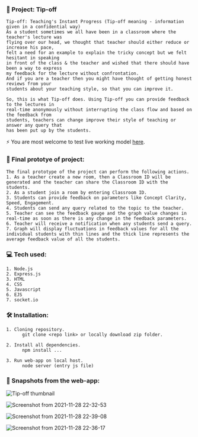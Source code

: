 ### :rocket: Project: Tip-off
    Tip-off: Teaching's Instant Progress (Tip-off meaning - information given in a confidential way)
    As a student sometimes we all have been in a classroom where the teacher's lecture was 
    flying over our head, we thought that teacher should either reduce or increase his pace, 
    felt a need for an example to explain the tricky concept but we felt hesitant in speaking 
    in front of the class & the teacher and wished that there should have been a way to express 
    my feedback for the lecture without confrontation.
    And if you are a teacher then you might have thought of getting honest reviews from your 
    students about your teaching style, so that you can improve it.

    So, this is what Tip-off does. Using Tip-off you can provide feedback to the lectures in 
    real-time anonymously without interrupting the class flow and based on the feedback from 
    students, teachers can change improve their style of teaching or answer any query that 
    has been put up by the students.     
    
   :zap: You are most welcome to test live working model <a href="http://tip-0ff.herokuapp.com/" target="_blank">here</a>.

### :dart: Final prototye of project: 
    The final prototype of the project can perform the following actions.
    1. As a teacher create a new room, then a Classroom ID will be generated and the teacher can share the Classroom ID with the students.
    2. As a student join a room by entering Classroom ID.
    3. Students can provide feedback on parameters like Concept Clarity, Speed, Engagement.
    4. Students can send any query related to the topic to the teacher.
    5. Teacher can see the feedback gauge and the graph value changes in real-time as soon as there is any change in the feedback parameters.
    6. Teacher will receive a notification when any students send a query.
    7. Graph will display fluctuations in feedback values for all the individual students with thin lines and the thick line represents the average feedback value of all the students.

### :computer: Tech used:
    1. Node.js
    2. Express.js
    3. HTML
    4. CSS
    5. Javascript
    6. EJS
    7. socket.io

### :hammer_and_wrench: Installation:
    1. Cloning repository.
          git clone <repo link> or locally download zip folder.
          
    2. Install all dependencies.
          npm install ...
       
    3. Run web-app on local host.
          node server (entry js file)
       
### :camera_flash: Snapshots from the web-app:
  ![Tip-off thumbnail](https://user-images.githubusercontent.com/45911025/143779375-411c197b-6190-4110-b142-abbd003a7d12.png)
  
  ![Screenshot from 2021-11-28 22-32-53](https://user-images.githubusercontent.com/45911025/143779639-1db365ac-d9d3-4abc-bb02-56de8e1e687f.png)
  
  ![Screenshot from 2021-11-28 22-39-08](https://user-images.githubusercontent.com/45911025/143779670-a7fda70b-7d45-489a-a28a-79557d46df0e.png)
  
  ![Screenshot from 2021-11-28 22-36-17](https://user-images.githubusercontent.com/45911025/143779687-77047efd-90ab-44df-9d96-1526395416c1.png)




